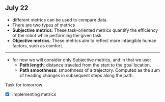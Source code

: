 ## July 22

- different metrics can be used to compare data.
- There are two types of metrics
 - **Subjective metrics**: These task-oriented metrics quantify the efficiency of the robot while performing the given task
 - **Objective metrics**: These metrics aim to reflect more intangible human factors, such as comfort.

 ---
- for now we will consider only Subjective metrics, and in that we use:
  - **Path length**: distance traveled from the start to the goal location.
  - **Path smoothness**: smoothness of a trajectory. Com­puted as the sum of heading changes in subsequent steps along the path.

Task for tomorrow:
- [x] implementing metrics
